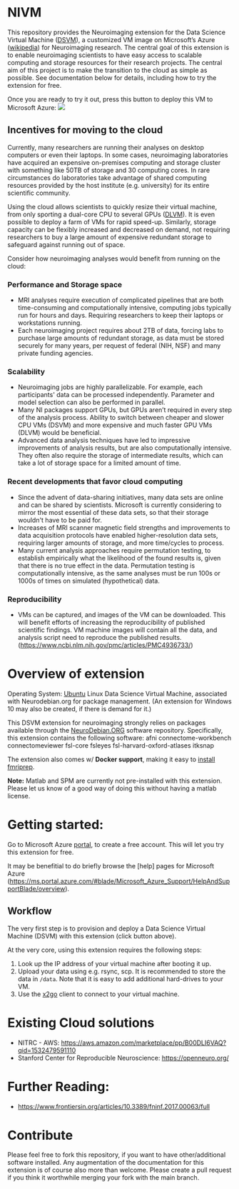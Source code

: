 # NIVM

This repository provides the Neuroimaging extension for the Data Science Virtual Machine ([DSVM](https://azure.microsoft.com/en-us/services/virtual-machines/data-science-virtual-machines/)), a customized VM image on Microsoft’s Azure ([wikipedia](https://en.wikipedia.org/wiki/Microsoft_Azure)) for Neuroimaging research. The central goal of this extension is to enable neuroimaging scientists to have easy access to scalable computing and storage resources for their research projects. The central aim of this project is to make the transition to the cloud as simple as possible. See documentation below for details, including how to try the extension for free.

Once you are ready to try it out, press this button to deploy this VM to Microsoft Azure: <a href="https://portal.azure.com/#create/Microsoft.Template/uri/https%3A%2F%2Fraw.githubusercontent.com%2Fwmpauli%2FNIVM%2Fmaster%2Fazuredeploy.json" target="_blank"><img src="http://azuredeploy.net/deploybutton.png"/></a>


## Incentives for moving to the cloud

Currently, many researchers are running their analyses on desktop computers or even their laptops. In some cases, neuroimaging laboratories have acquired an expensive on-premises computing and storage cluster with something like 50TB of storage and 30 computing cores. In rare circumstances do laboratories take advantage of shared computing resources provided by the host institute (e.g. university) for its entire scientific community. 

Using the cloud allows scientists to quickly resize their virtual machine, from only sporting a dual-core CPU to several GPUs ([DLVM](https://docs.microsoft.com/en-us/azure/machine-learning/data-science-virtual-machine/deep-learning-dsvm-overview)).  It is even possible to deploy a farm of VMs for rapid speed-up. Similarly, storage capacity can be flexibly increased and decreased on demand, not requiring researchers to buy a large amount of expensive redundant storage to safeguard against running out of space.

Consider how neuroimaging analyses would benefit from running on the cloud:

### Performance and Storage space

- MRI analyses require execution of complicated pipelines that are both time-consuming and computationally intensive, computing jobs typically run for hours and days. Requiring researchers to keep their laptops or workstations running.
- Each neuroimaging project requires about 2TB of data, forcing labs to purchase large amounts of redundant storage, as data must be stored securely for many years, per request of federal (NIH, NSF) and many private funding agencies.


### Scalability
 
- Neuroimaging jobs are highly parallelizable. For example, each participants' data can be processed independently. Parameter and model selection can also be performed in parallel.
- Many NI packages support GPUs, but GPUs aren’t required in every step of the analysis process. Ability to switch between cheaper and slower CPU VMs (DSVM) and more expensive and much faster GPU VMs (DLVM) would be beneficial.
- Advanced data analysis techniques have led to impressive improvements of analysis results, but are also computationally intensive. They often also require the storage of intermediate results, which can take a lot of storage space for a limited amount of time.


### Recent developments that favor cloud computing

- Since the advent of data-sharing initiatives, many data sets are online and can be shared by scientists. Microsoft is currently considering to mirror the most essential of these data sets, so that their storage wouldn't have to be paid for.
- Increases of MRI scanner magnetic field strengths and improvements to data acquisition protocols have enabled higher-resolution data sets, requiring larger amounts of storage, and more time/cycles to process.
- Many current analysis approaches require permutation testing, to establish empirically what the likelihood of the found results is, given that there is no true effect in the data. Permutation testing is computationally intensive, as the same analyses must be run 100s or 1000s of times on simulated (hypothetical) data.


### Reproducibility

- VMs can be captured, and images of the VM can be downloaded. This will benefit efforts of increasing the reproducibility of published scientific findings. VM machine images will contain all the data, and analysis script need to reproduce the published results. (https://www.ncbi.nlm.nih.gov/pmc/articles/PMC4936733/)


# Overview of extension

Operating System: [Ubuntu](http://releases.ubuntu.com/16.04/) Linux Data Science Virtual Machine, associated with Neurodebian.org for package management. (An extension for Windows 10 may also be created, if there is demand for it.)
 
This DSVM extension for neuroimaging strongly relies on packages available through the [NeuroDebian.ORG](http://neuro.debian.net/pkglists/toc_pkgs_for_field_mri.html#toc-pkgs-for-field-mri) software repository. Specifically, this extension contains the following software: afni connectome-workbench connectomeviewer fsl-core fsleyes fsl-harvard-oxford-atlases itksnap

The extension also comes w/ **Docker support**, making it easy to [install fmriprep](https://fmriprep.readthedocs.io/en/latest/installation.html). 

**Note:** Matlab and SPM are currently not pre-installed with this extension.  Please let us know of a good way of doing this without having a matlab license.


# Getting started: 

Go to Microsoft Azure [portal](http://portal.azure.com), to create a free account. This will let you try this extension for free. 

It may be benefitial to do briefly browse the [help] pages for Microsoft Azure (https://ms.portal.azure.com/#blade/Microsoft_Azure_Support/HelpAndSupportBlade/overview).

## Workflow

The very first step is to provision and deploy a Data Science Virtual Machine (DSVM) with this extension (click button above).
 
At the very core, using this extension requires the following steps:
1. Look up the IP address of your virtual machine after booting it up.
2. Upload your data using e.g. rsync, scp. It is recommended to store the data in `/data`. Note that it is easy to add additional hard-drives to your VM.
3. Use the [x2go](https://wiki.x2go.org) client to connect to your virtual machine.

# Existing Cloud solutions 

- NITRC - AWS: https://aws.amazon.com/marketplace/pp/B00DLI6VAQ?qid=1532479591110
- Stanford Center for Reproducible Neuroscience: https://openneuro.org/

# Further Reading:

- https://www.frontiersin.org/articles/10.3389/fninf.2017.00063/full

# Contribute

Please feel free to fork this repository, if you want to have other/additional software installed. Any augmentation of the documentation for this extension is of course also more than welcome. Please create a pull request if you think it worthwhile merging your fork with the main branch.
